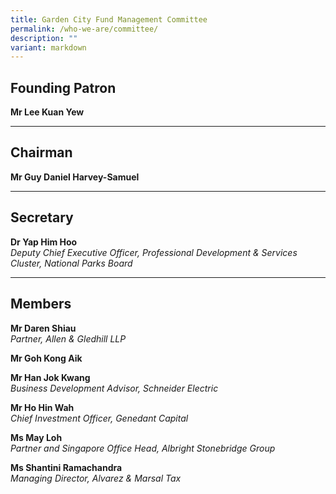 ```yaml
---
title: Garden City Fund Management Committee
permalink: /who-we-are/committee/
description: ""
variant: markdown
---
```

Founding Patron
---------------

**Mr Lee Kuan Yew**

* * *

Chairman
--------

**Mr Guy Daniel Harvey-Samuel**  

* * *

Secretary
---------

**Dr Yap Him Hoo**  
<i>Deputy Chief Executive Officer, Professional Development &amp; Services Cluster, National Parks Board</i>

* * *

Members
-------

**Mr Daren Shiau**  
<i>Partner, Allen &amp; Gledhill LLP</i>

**Mr Goh Kong Aik** 

**Mr Han Jok Kwang**  
<i>Business Development Advisor, Schneider Electric</i>

**Mr Ho Hin Wah**  
<i>Chief Investment Officer, Genedant Capital</i>

**Ms May Loh**  
<i>Partner and Singapore Office Head, Albright Stonebridge Group</i>

**Ms Shantini Ramachandra**  
<i>Managing Director, Alvarez &amp; Marsal Tax</i>